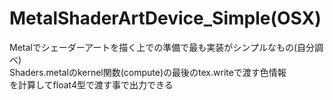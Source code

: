 # MetalShaderArtDevice_Simple(OSX)
Metalでシェーダーアートを描く上での準備で最も実装がシンプルなもの(自分調べ)  
Shaders.metalのkernel関数(compute)の最後のtex.writeで渡す色情報  
を計算してfloat4型で渡す事で出力できる
